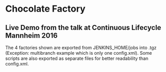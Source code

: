 # Chocolate Factory

## Live Demo from the talk at Continuous Lifecycle Mannheim 2016

The 4 factories shown are exported from JENKINS_HOME/jobs into .tgz (Exception: multibranch example which is only one config.xml).
Some scripts are also exported as separate files for better readability than config.xml.
